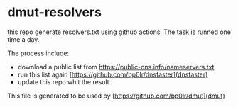 # dmut-resolvers

this repo generate resolvers.txt using github actions.
The task is runned one time a day.

The process include:
- download a public list from https://public-dns.info/nameservers.txt
- run this list again [https://github.com/bp0lr/dnsfaster](dnsfaster)
- update this repo whit the result.


This file is generated to be used by [https://github.com/bp0lr/dmut](dmut)
